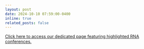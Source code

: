 ```yaml
---
layout: post
date: 2024-10-10 07:59:00-0400
inline: true
related_posts: false
---
```


[Click here to access our dedicated page featuring highlighted RNA conferences.](/Conference_highlights)


